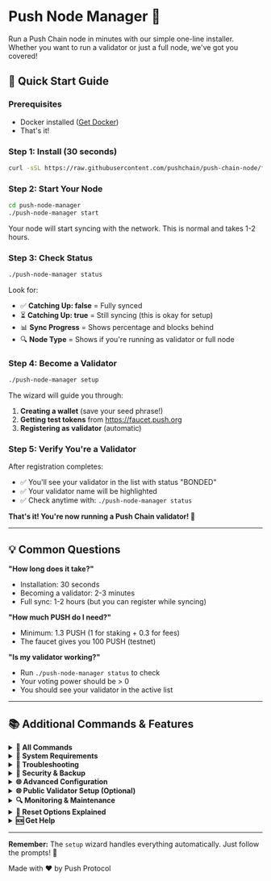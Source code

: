# Push Node Manager 🚀

Run a Push Chain node in minutes with our simple one-line installer. Whether you want to run a validator or just a full node, we've got you covered!


## 🎯 Quick Start Guide

### Prerequisites
- Docker installed ([Get Docker](https://docs.docker.com/get-docker/))
- That's it!

### Step 1: Install (30 seconds)
```bash
curl -sSL https://raw.githubusercontent.com/pushchain/push-chain-node/feature/validator-node-setup/push-node-manager/install.sh | bash
```

### Step 2: Start Your Node
```bash
cd push-node-manager
./push-node-manager start
```
Your node will start syncing with the network. This is normal and takes 1-2 hours.

### Step 3: Check Status
```bash
./push-node-manager status
```
Look for:
- ✅ **Catching Up: false** = Fully synced
- ⏳ **Catching Up: true** = Still syncing (this is okay for setup)
- 📊 **Sync Progress** = Shows percentage and blocks behind
- 🔍 **Node Type** = Shows if you're running as validator or full node

### Step 4: Become a Validator
```bash
./push-node-manager setup
```

The wizard will guide you through:
1. **Creating a wallet** (save your seed phrase!)
2. **Getting test tokens** from https://faucet.push.org
3. **Registering as validator** (automatic)

### Step 5: Verify You're a Validator
After registration completes:
- ✅ You'll see your validator in the list with status "BONDED"
- ✅ Your validator name will be highlighted
- ✅ Check anytime with: `./push-node-manager status`

**That's it! You're now running a Push Chain validator! 🎉**

---

## 💡 Common Questions

**"How long does it take?"**
- Installation: 30 seconds
- Becoming a validator: 2-3 minutes
- Full sync: 1-2 hours (but you can register while syncing)

**"How much PUSH do I need?"**
- Minimum: 1.3 PUSH (1 for staking + 0.3 for fees)
- The faucet gives you 100 PUSH (testnet)

**"Is my validator working?"**
- Run `./push-node-manager status` to check
- Your voting power should be > 0
- You should see your validator in the active list

---

## 📚 Additional Commands & Features

<details>
<summary><b>🔧 All Commands</b></summary>

```bash
./push-node-manager help
```

| Command | Description |
|---------|-------------|
| `start` | Start your validator node |
| `stop` | Stop your validator node |
| `restart` | Restart your validator node |
| `status` | Show sync status, validator info, and sync progress with ETA |
| `setup` | Interactive wallet setup & validator registration wizard |
| `balance` | Check wallet balance and show faucet info |
| `validators` | List all active validators with FULL names and addresses |
| `logs` | View live logs (with optional filtering) |
| `monitor` | Real-time monitoring dashboard |
| `sync` | Monitor sync progress in real-time with live updates |
| `backup` | Backup validator keys to ./backup/ directory |
| `test` | Run comprehensive health checks |
| `shell` | Open shell in validator container for debugging |
| `reset-data` | Reset blockchain data (keeps wallets) - interactive options |
| `reset-all` | **DANGER:** Complete reset - deletes EVERYTHING! |
| `keys` | Key management (list, add, show, delete) |
| `update` | Update validator software to latest version |
| `auto-register [wallet]` | Automatic registration (auto-detects or specify wallet name) |
| `public-setup` | Setup HTTPS endpoints for public access (Linux only) |
| `help` | Show detailed help with examples |

</details>

<details>
<summary><b>💾 System Requirements</b></summary>

**Minimum:**
- 2 CPU cores
- 4 GB RAM
- 20 GB disk space
- Stable internet connection

**Recommended:**
- 4 CPU cores
- 8 GB RAM
- 100 GB SSD
- 100 Mbps connection

**Network Info:**
- Chain: `push_42101-1` (Testnet)
- Min stake: 1 PUSH
- Gas: ~0.2 PUSH per transaction

</details>

<details>
<summary><b>🚨 Troubleshooting</b></summary>

**Validator not starting?**
```bash
./push-node-manager logs          # Check for errors
./push-node-manager test          # Run diagnostics
docker ps                      # Ensure container is running
```

**Balance showing 0?**
- Node might be syncing - balance queries work better after sync
- Try: `./push-node-manager balance` (uses remote node)
- Or wait for `Catching Up: false` in status

**Already registered validator?**
- The setup wizard will detect this automatically
- Offers options to: use existing validator (import wallet) or create new one
- Handles validator key conflicts intelligently

**Sync issues or corrupted data?**
```bash
./push-node-manager reset-data    # Interactive reset options
# Option 1: Quick reset (node stays running)
# Option 2: Clean reset (stops node, removes volumes)
```

**Want to start completely fresh?**
```bash
./push-node-manager reset-all     # WARNING: Deletes everything including wallets!
```

</details>

<details>
<summary><b>🔐 Security & Backup</b></summary>

**Critical: Always backup your keys!**

```bash
# Backup node keys
./push-node-manager backup

# Keys are saved to ./backup/ directory with timestamp
# Includes: node keys, validator keys, and node ID
```

**Security tips:**
- Never share your seed phrase
- Backup keys before going to mainnet
- Use a firewall in production
- Monitor your validator uptime

**Import existing validator:**
```bash
./push-node-manager setup
# If validator exists, it will prompt you
# Choose option 3: Import wallet from seed phrase
```

**Wallet management during setup:**
- Lists all existing wallets with addresses
- Option to use existing, create new, or import
- Smart detection of validator conflicts

</details>

<details>
<summary><b>🌐 Advanced Configuration</b></summary>

**Default Ports:**
- P2P: 26656
- RPC: http://localhost:26657
- API: http://localhost:1317
- gRPC: localhost:9090
- Prometheus: http://localhost:26660

**Custom Configuration:**
Edit `docker-compose.yml` for:
- Custom ports
- Resource limits
- Network settings

**Production Setup:**
- Use `PUBLIC_VALIDATOR_SETUP.md` for public endpoints
- Setup monitoring with Prometheus/Grafana
- Configure firewall rules
- Enable automated backups

</details>

<details>
<summary><b>🌐 Public Validator Setup (Optional)</b></summary>

## Making Your Validator Publicly Accessible

By default, your validator runs on localhost. If you want to make it publicly accessible with HTTPS endpoints, follow this guide.

### Architecture Overview

```
┌─────────────────────────────────┐
│         HOST MACHINE            │
│                                 │
│  ┌─────────────────────────┐   │
│  │   Nginx (Port 80/443)   │   │ ← Public Setup HERE
│  │   - SSL Certificates    │   │
│  │   - Reverse Proxy       │   │
│  └──────────┬──────────────┘   │
│             │                   │
│             ▼                   │
│  ┌─────────────────────────┐   │
│  │   Docker Container      │   │
│  │   - Push Node           │   │
│  │   - Ports:              │   │
│  │     • 26656 (P2P)       │   │
│  │     • 26657 (RPC)       │   │
│  │     • 8545 (EVM HTTP)   │   │
│  │     • 8546 (EVM WS)     │   │
│  │     • 1317 (REST)       │   │
│  │     • 9090 (gRPC)       │   │
│  └─────────────────────────┘   │
└─────────────────────────────────┘
```

### Prerequisites

- Ubuntu/Debian server with public IP
- Domain name pointing to your server
- Ports 80 and 443 open in firewall
- Validator already running (`./push-node-manager status`)

### Quick Setup

```bash
# Automated setup (Linux only)
./push-node-manager public-setup

# Or follow the manual guide:
cat PUBLIC_VALIDATOR_SETUP.md
```

### What This Sets Up

1. **HTTPS Endpoints:**
   - `https://rpc.your-domain.com` - Cosmos RPC
   - `https://evm.your-domain.com` - EVM RPC (HTTP & WebSocket)

2. **Security Features:**
   - SSL/TLS encryption with Let's Encrypt
   - Rate limiting
   - DDoS protection
   - Optional IP whitelisting

3. **High Availability:**
   - Nginx reverse proxy
   - WebSocket support
   - Connection pooling
   - Health checks

### Manual Setup Steps

1. **Install Nginx & Certbot:**
   ```bash
   sudo apt update
   sudo apt install -y nginx certbot python3-certbot-nginx
   ```

2. **Configure Nginx:**
   - See `PUBLIC_VALIDATOR_SETUP.md` for full configuration
   - Replace `your-domain.com` with your actual domain

3. **Setup SSL:**
   ```bash
   sudo certbot --nginx -d rpc.your-domain.com -d evm.your-domain.com
   ```

4. **Test Your Endpoints:**
   ```bash
   # Test Cosmos RPC
   curl https://rpc.your-domain.com/status
   
   # Test EVM RPC
   curl -X POST https://evm.your-domain.com \
     -H "Content-Type: application/json" \
     -d '{"jsonrpc":"2.0","method":"eth_blockNumber","params":[],"id":1}'
   ```

### Security Best Practices

- Keep your validator signing key secure (never expose it)
- Use firewall to restrict access to essential ports only
- Enable rate limiting in nginx configuration
- Monitor access logs regularly
- Consider using a CDN for additional protection

### Notes

- This setup is **completely optional** - validators work fine on localhost
- Public endpoints allow others to use your node as an RPC provider
- Ensure you have sufficient bandwidth if making endpoints public
- Consider the security implications before exposing endpoints

For detailed instructions, see [PUBLIC_VALIDATOR_SETUP.md](PUBLIC_VALIDATOR_SETUP.md)

</details>

<details>
<summary><b>🔍 Monitoring & Maintenance</b></summary>

**Monitor your validator:**
```bash
./push-node-manager monitor       # Live dashboard
./push-node-manager logs -f       # Follow logs
```

**Key metrics to watch:**
- Block height (should increase)
- Voting power (should be > 0)
- Missed blocks (should be low)
- Peer connections (should be > 0)

**Maintenance tasks:**
- Regular backups: `./push-node-manager backup`
- Update software: `./push-node-manager update`
- Check disk space: `df -h`
- Monitor logs for errors

</details>

<details>
<summary><b>🔄 Reset Options Explained</b></summary>

**When to use each reset option:**

### `./push-node-manager reset-data`
Resets blockchain data while keeping your wallets and validator keys safe.

**Option 1: Quick Reset**
- Node stays running
- Uses `pchaind tendermint unsafe-reset-all`
- Fastest option
- Use when: Quick fix needed for sync issues

**Option 2: Clean Reset**
- Stops the node
- Removes Docker volumes and data directory
- More thorough cleanup
- Use when: AppHash errors, corrupted data, or option 1 didn't work

### `./push-node-manager reset-all`
⚠️ **DANGER**: Complete nuclear reset!
- Deletes ALL blockchain data
- Deletes ALL wallets and keys
- Removes Docker volumes and images
- You'll need to start from scratch (new wallet, new tokens, re-register)
- Use when: Testing from scratch or unrecoverable issues

**Quick decision guide:**
- Sync stuck? → Use `reset-data` (option 2)
- AppHash error? → Use `reset-data` (option 2)
- Testing fresh install? → Use `reset-all`
- Just need to clear data? → Use `reset-data` (option 1)

</details>

<details>
<summary><b>🆘 Get Help</b></summary>

- 📖 Docs: Coming soon
- 💬 Discord: Coming soon
- 🐛 Issues: Coming soon
- 📧 Email: Coming soon

**Before asking for help:**
1. Run `./push-node-manager test`
2. Check `./push-node-manager logs`
3. Verify Docker is running
4. Check you have enough disk space

</details>

---


**Remember:** The `setup` wizard handles everything automatically. Just follow the prompts! 🚀

Made with ❤️ by Push Protocol